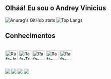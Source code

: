 ## Olháá! Eu sou o Andrey Vinicius

![Anurag's GitHub stats](https://github-readme-stats.vercel.app/api?username=AndreyVjs&show_icons=true&theme=gruvbox&custom_title=Stats&line_height=20)
![Top Langs](https://github-readme-stats.vercel.app/api/top-langs/?username=anuraghazra&layout=compact&theme=gruvbox)

## Conhecimentos

<div style="display: inline_block"><br>
  <img align="center" alt="Rafa-Js" height="30" width="40" <img src="https://cdn.jsdelivr.net/gh/devicons/devicon@latest/icons/java/java-plain.svg" />
  <img align="center" alt="Rafa-Ts" height="30" width="40" <img src="https://cdn.jsdelivr.net/gh/devicons/devicon@latest/icons/kotlin/kotlin-original.svg" />
  <img align="center" alt="Rafa-React" height="30" width="40" <img src="https://cdn.jsdelivr.net/gh/devicons/devicon@latest/icons/mysql/mysql-original.svg" />
  <img align="center" alt="Rafa-HTML" height="30" width="40" <img src="https://cdn.jsdelivr.net/gh/devicons/devicon@latest/icons/html5/html5-original.svg" />
  <img align="center" alt="Rafa-CSS" height="30" width="40" <img src="https://cdn.jsdelivr.net/gh/devicons/devicon@latest/icons/css3/css3-original.svg" />
</div>

  ##
 
<div> 
  <a href="https://www.youtube.com/channel/UCQqp528Mwuktbkm5NN5fGLg" target="_blank"><img src="https://img.shields.io/badge/YouTube-FF0000?style=for-the-badge&logo=youtube&logoColor=white" target="_blank"></a>
  <a href="https://www.instagram.com/andreyvjs/" target="_blank"><img src="https://img.shields.io/badge/-Instagram-%23E4405F?style=for-the-badge&logo=instagram&logoColor=white" target="_blank"></a>
  <a href = "mailto:andreyvjs@gmail.com"><img src="https://img.shields.io/badge/-Gmail-%23333?style=for-the-badge&logo=gmail&logoColor=white" target="_blank"></a>
  <a href="https://www.linkedin.com/in/andrey-vinicius-425b45273/" target="_blank"><img src="https://img.shields.io/badge/-LinkedIn-%230077B5?style=for-the-badge&logo=linkedin&logoColor=white" target="_blank"></a> 
  
</div>
